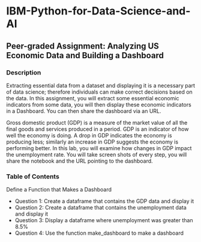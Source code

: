 # IBM-Python-for-Data-Science-and-AI
## Peer-graded Assignment: Analyzing US Economic Data and Building a Dashboard
### Description
Extracting essential data from a dataset and displaying it is a necessary part of data science; therefore individuals can make correct decisions based on the data. In this assignment, you will extract some essential economic indicators from some data, you will then display these economic indicators in a Dashboard. You can then share the dashboard via an URL.

Gross domestic product (GDP) is a measure of the market value of all the final goods and services produced in a period. GDP is an indicator of how well the economy is doing. A drop in GDP indicates the economy is producing less; similarly an increase in GDP suggests the economy is performing better. In this lab, you will examine how changes in GDP impact the unemployment rate. You will take screen shots of every step, you will share the notebook and the URL pointing to the dashboard.

### Table of Contents
Define a Function that Makes a Dashboard
- Question 1: Create a dataframe that contains the GDP data and display it
- Question 2: Create a dataframe that contains the unemployment data and display it
- Question 3: Display a dataframe where unemployment was greater than 8.5%
- Question 4: Use the function make_dashboard to make a dashboard
